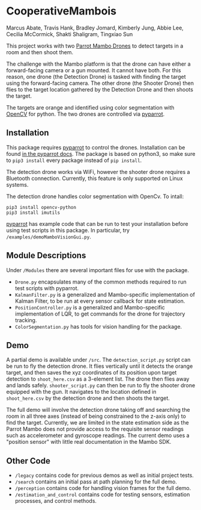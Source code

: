 # CooperativeMambois

Marcus Abate, Travis Hank, Bradley Jomard, Kimberly Jung, Abbie Lee, Cecilia McCormick, Shakti Shaligram, Tingxiao Sun

This project works with two [Parrot Mambo Drones](https://www.parrot.com/us/drones/parrot-mambo-fpv) to detect targets in a room and then shoot them.

The challenge with the Mambo platform is that the drone can have either a forward-facing camera or a gun mounted. It cannot have both. For this reason, one drone (the Detection Drone) is tasked with finding the target using the forward-facing camera. The other drone (the Shooter Drone) then flies to the target location gathered by the Detection Drone and then shoots the target.

The targets are orange and identified using color segmentation with [OpenCV](https://opencv.org/) for python. The two drones are controlled via [pyparrot](https://github.com/amymcgovern/pyparrot).

## Installation

This package requires [pyparrot](https://github.com/amymcgovern/pyparrot) to control the drones. Installation can be found [in the pyparrot docs](https://pyparrot.readthedocs.io/en/latest/index.html). The package is based on python3, so make sure to ``pip3 install`` every package instead of ``pip install``.

The detection drone works via WiFi, however the shooter drone requires a Bluetooth connection. Currently, this feature is only supported on Linux systems.

The detection drone handles color segmentation with OpenCv. To intall:
```
pip3 install opencv-python
pip3 install imutils
```
[pyparrot](https://github.com/amymcgovern/pyparrot) has example code that can be run to test your installation before using test scripts in this package. In particular, try ``/examples/demoMamboVisionGui.py``.

## Module Descriptions

Under ``/Modules`` there are several important files for use with the package.

* ``Drone.py`` encapsulates many of the common methods required to run test scripts with pyparrot.
* ``KalmanFilter.py`` is a generalized and Mambo-specific implementation of Kalman Filter, to be run at every sensor callback for state estimation.
* ``PositionController.py`` is a generalized and Mambo-specific implementation of LQR, to get commands for the drone for trajectory tracking.
* ``ColorSegmentation.py`` has tools for vision handling for the package.

## Demo

A partial demo is available under ``/src``. The ``detection_script.py`` script can be run to fly the detection drone. It flies vertically until it detects the orange target, and then saves the xyz coordinates of its position upon target detection to ``shoot_here.csv`` as a 3-element list. The drone then flies away and lands safely.
``shooter_script.py`` can then be run to fly the shooter drone equipped with the gun. It navigates to the location defined in ``shoot_here.csv`` by the detection drone and then shoots the target.

The full demo will involve the detection drone taking off and searching the room in all three axes (instead of being constrained to the z-axis only) to find the target. Currently, we are limited in the state estimation side as the Parrot Mambo does not provide access to the requisite sensor readings such as accelerometer and gyroscope readings. The current demo uses a "position sensor" with little real documentation in the Mambo SDK.

## Other Code

* ``/legacy`` contains code for previous demos as well as initial project tests.
* ``/search`` contains an initial pass at path planning for the full demo.
* ``/perception`` contains code for handling vision frames for the full demo.
* ``/estimation_and_control`` contains code for testing sensors, estimation processes, and control methods.
